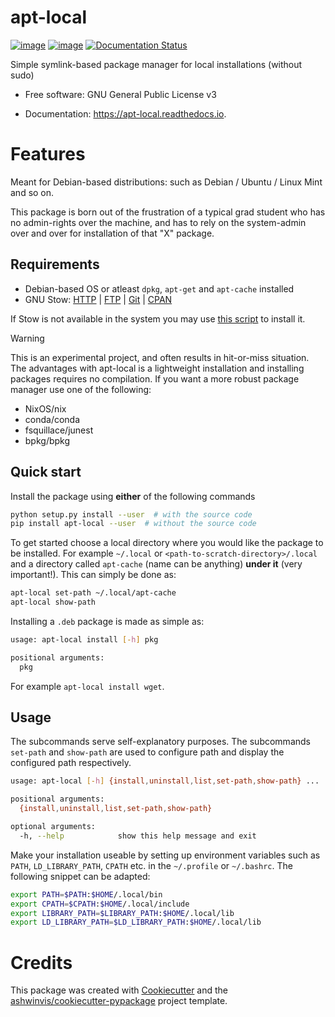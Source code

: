 apt-local
=========

[![image](https://img.shields.io/pypi/v/apt_local.svg)](https://pypi.python.org/pypi/apt_local)
[![image](https://img.shields.io/travis/ashwinvis/apt-local.svg)](https://travis-ci.org/ashwinvis/apt-local)
[![Documentation
Status](https://readthedocs.org/projects/apt-local/badge/?version=latest)](https://apt-local.readthedocs.io/en/latest/?badge=latest)

Simple symlink-based package manager for local installations (without sudo)

* Free software: GNU General Public License v3

* Documentation: https://apt-local.readthedocs.io.

# Features

Meant for Debian-based distributions: such as Debian / Ubuntu /
Linux Mint and so on.

This package is born out of the frustration of a typical grad student
who has no admin-rights over the machine, and has to rely on the
system-admin over and over for installation of that "X" package.

## Requirements

  - Debian-based OS or atleast `dpkg`, `apt-get` and `apt-cache`
    installed
  - GNU Stow: [HTTP](https://ftp.gnu.org/gnu/stow/) |
    [FTP](ftp://ftp.gnu.org/gnu/stow/) |
    [Git](https://savannah.gnu.org/git/?group=stow) |
    [CPAN](https://metacpan.org/pod/distribution/Stow/bin/stow)

If Stow is not available in the system you may use [this
script](https://gist.github.com/ashwinvis/a533c210d1ba788479a3724558e4d873)
to install it.

<div class="warning">
<div class="admonition-title">
Warning
</div>

This is an experimental project, and often results in hit-or-miss
situation. The advantages with apt-local is a lightweight installation
and installing packages requires no compilation. If you want a more
robust package manager use one of the following:

  - NixOS/nix
  - conda/conda
  - fsquillace/junest
  - bpkg/bpkg

</div>

## Quick start

Install the package using **either** of the following commands

``` bash
python setup.py install --user  # with the source code
pip install apt-local --user  # without the source code
```

To get started choose a local directory where you would like the package
to be installed. For example `~/.local` or
`<path-to-scratch-directory>/.local` and a directory called `apt-cache`
(name can be anything) **under it** (very important\!). This can simply
be done as:

``` bash
apt-local set-path ~/.local/apt-cache
apt-local show-path
```

Installing a `.deb` package is made as simple as:

``` bash
usage: apt-local install [-h] pkg

positional arguments:
  pkg
```

For example `apt-local install wget`.

## Usage

The subcommands serve self-explanatory purposes. The subcommands
`set-path` and `show-path` are used to configure path and display the
configured path respectively.

``` bash
usage: apt-local [-h] {install,uninstall,list,set-path,show-path} ...

positional arguments:
  {install,uninstall,list,set-path,show-path}

optional arguments:
  -h, --help            show this help message and exit
```

Make your installation useable by setting up environment variables such
as `PATH`, `LD_LIBRARY_PATH`, `CPATH` etc. in the `~/.profile` or
`~/.bashrc`. The following snippet can be adapted:

``` bash
export PATH=$PATH:$HOME/.local/bin
export CPATH=$CPATH:$HOME/.local/include
export LIBRARY_PATH=$LIBRARY_PATH:$HOME/.local/lib
export LD_LIBRARY_PATH=$LD_LIBRARY_PATH:$HOME/.local/lib
```

# Credits

This package was created with
[Cookiecutter](https://github.com/audreyr/cookiecutter) and the
[ashwinvis/cookiecutter-pypackage](https://github.com/ashwinvis/cookiecutter-pypackage)
project template.
